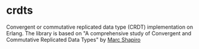 # crdts
 
Convergent or commutative replicated data type (CRDT) implementation on Erlang. The library is based on "A comprehensive study of Convergent and Commutative Replicated Data Types" by [Marc Shapiro](http://hal.upmc.fr/file/index/docid/555588/filename/techreport.pdf)

